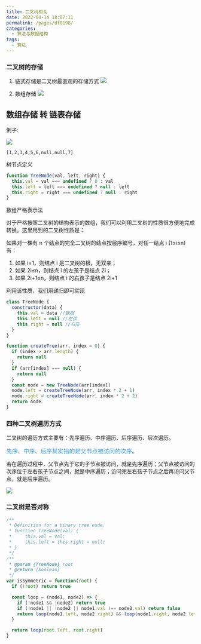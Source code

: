 ```yaml
---
title: 二叉树相关
date: 2022-04-14 18:07:11
permalink: /pages/df0198/
categories:
  - 算法与数据结构
tags:
  - 算法
---
```


### 二叉树的存储

1. 链式存储是二叉树最直观的存储方式
   ![](https://raw.gitmirror.com/GanChuanYin/picture/main/blog/20220502090114.png)

2. 数组存储
   ![](https://raw.gitmirror.com/GanChuanYin/picture/main/blog/20220502160429.png)

## 数组存储 转 链表存储

例子:

![](https://raw.gitmirror.com/GanChuanYin/picture/main/blog/20220804221038.png)

```shell
[1,2,3,4,5,6,null,null,7]
```

树节点定义

```javascript
function TreeNode(val, left, right) {
  this.val = val === undefined ? 0 : val
  this.left = left === undefined ? null : left
  this.right = right === undefined ? null : right
}
```

数组严格表示法

对于严格按照二叉树的结构表示的数组，我们可以利用二叉树的性质很方便地完成转换。这里用到的二叉树性质是：

如果对一棵有 n 个结点的完全二叉树的结点按层序编号，对任一结点 i (1≤i≤n)有：

1. 如果 i=1，则结点 i 是二叉树的根，无双亲；
2. 如果 2i≤n，则结点 i 的左孩子是结点 2i；
3. 如果 2i+1≤n，则结点 i 的右孩子是结点 2i+1

利用该性质，我们用递归即可实现

```javascript
class TreeNode {
  constructor(data) {
    this.val = data //数据
    this.left = null //左孩
    this.right = null //右孩
  }
}

function createTree(arr, index = 0) {
  if (index > arr.length) {
    return null
  }
  if (arr[index] === null) {
    return null
  }
  const node = new TreeNode(arr[index])
  node.left = createTreeNode(arr, index * 2 + 1)
  node.right = createTreeNode(arr, index * 2 + 2)
  return node
}
```

### 四种二叉树遍历方式

二叉树的遍历方式主要有：先序遍历、中序遍历、后序遍历、层次遍历。

<font color=#3498db size=4>`先序、中序、后序其实指的是父节点被访问的次序。`</font>

若在遍历过程中，父节点先于它的子节点被访问，就是先序遍历；父节点被访问的次序位于左右孩子节点之间，就是中序遍历；访问完左右孩子节点之后再访问父节点，就是后序遍历。

![](https://raw.gitmirror.com/GanChuanYin/picture/main/blog/20220803171954.png)

### 二叉树是否对称

```js
/**
 * Definition for a binary tree node.
 * function TreeNode(val) {
 *     this.val = val;
 *     this.left = this.right = null;
 * }
 */
/**
 * @param {TreeNode} root
 * @return {boolean}
 */
var isSymmetric = function(root) {
  if (!root) return true

  const loop = (node1, node2) => {
    if (!node1 && !node2) return true
    if (!node1 || !node2 || node1.val !== node2.val) return false
    return loop(node1.left, node2.right) && loop(node1.right, node2.left)
  }

  return loop(root.left, root.right)
}
```
